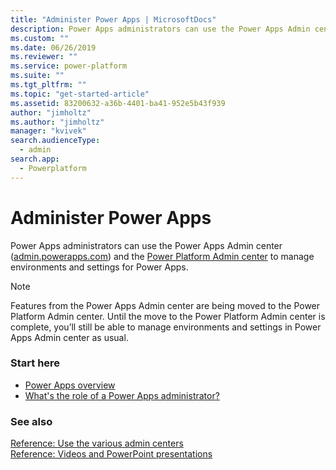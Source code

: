 ```yaml
---
title: "Administer Power Apps | MicrosoftDocs"
description: Power Apps administrators can use the Power Apps Admin center to manage environments and settings for Power Apps.
ms.custom: ""
ms.date: 06/26/2019
ms.reviewer: ""
ms.service: power-platform
ms.suite: ""
ms.tgt_pltfrm: ""
ms.topic: "get-started-article"
ms.assetid: 83200632-a36b-4401-ba41-952e5b43f939
author: "jimholtz"
ms.author: "jimholtz"
manager: "kvivek"
search.audienceType: 
  - admin
search.app: 
  - Powerplatform
---
```

# Administer Power Apps

Power Apps administrators can use the Power Apps Admin center ([admin.powerapps.com](https://admin.powerapps.com)) and the [Power Platform Admin center](https://admin.powerplatform.microsoft.com) to manage environments and settings for Power Apps.

> [!NOTE]
> Features from the Power Apps Admin center are being moved to the Power Platform Admin center. Until the move to the Power Platform Admin center is complete, you’ll still be able to manage environments and settings in Power Apps Admin center as usual.

### Start here

- [Power Apps overview](wp-powerapps-platform-overview.md)
- [What's the role of a Power Apps administrator?](overview-role-powerapps-admin.md)

### See also
[Reference: Use the various admin centers](admin-centers.md)<br />
[Reference: Videos and PowerPoint presentations](videos.md)
